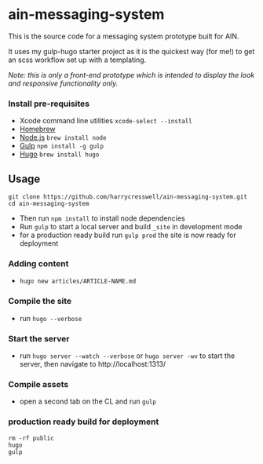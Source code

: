 # ain-messaging-system

This is the source code for a messaging system prototype built for AIN.

It uses my gulp-hugo starter project as it is the quickest way (for me!) to get an scss workflow set up with a templating.

_Note: this is only a front-end prototype which is intended to display the look and responsive functionality only._

### Install pre-requisites

- Xcode command line utilities `xcode-select --install`
- [Homebrew](http://brew.sh/)
- [Node.js](http://nodejs.org/) `brew install node`
- [Gulp](http://gulpjs.com/) `npm install -g gulp`
- [Hugo](https://gohugo.io/) `brew install hugo`

## Usage

```
git clone https://github.com/harrycresswell/ain-messaging-system.git
cd ain-messaging-system
```
- Then run `npm install` to install node dependencies
- Run `gulp` to start a local server and build `_site` in development mode
- for a production ready build run `gulp prod`
the site is now ready for deployment

### Adding content
- `hugo new articles/ARTICLE-NAME.md`

### Compile the site
- run `hugo --verbose`

### Start the server
- run `hugo server --watch --verbose` or `hugo server -wv` to start the server, then navigate to http://localhost:1313/

### Compile assets
- open a second tab on the CL and run `gulp`

### production ready build for deployment
```
rm -rf public
hugo
gulp
```
